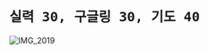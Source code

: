 # `실력 30, 구글링 30, 기도 40`
![IMG_2019](https://user-images.githubusercontent.com/49053676/201079845-75db1560-44a9-41b7-95eb-d4bad3daeb1e.jpeg)
